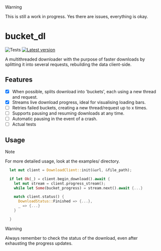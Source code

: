 > [!Warning]
> This is still a work in progress. Yes there are issues, everything is okay.

# bucket_dl

![Tests](https://github.com/Pybounce/bucket_dl/actions/workflows/cargo_test.yml/badge.svg)
[![Latest version](https://img.shields.io/crates/v/bucket_dl.svg)](https://crates.io/crates/bucket_dl)

A multithreaded downloader with the purpose of faster downloads by splitting it into several requests, rebuilding the data client-side.

## Features

- [x] When possible, splits download into 'buckets', each using a new thread and request.
- [x] Streams live download progress, ideal for visualising loading bars.
- [ ] Retries failed buckets, creating a new thread/request up to x times.
- [ ] Supports pausing and resuming downloads at any time.
- [ ] Automatic pausing in the event of a crash.
- [ ] Actual tests

## Usage

> [!Note]
> For more detailed usage, look at the examples/ directory.

```rust
  let mut client = DownloadClient::init(&url, &file_path);

  if let Ok(_) = client.begin_download().await {
    let mut stream = client.progress_stream();
    while let Some(bucket_progress) = stream.next().await {...}

    match client.status() {
      DownloadStatus::Finished => {...},
      _ => {...}
    }

  }
```

> [!Warning]
> Always remember to check the status of the download, even after exhausting the progress updates.
